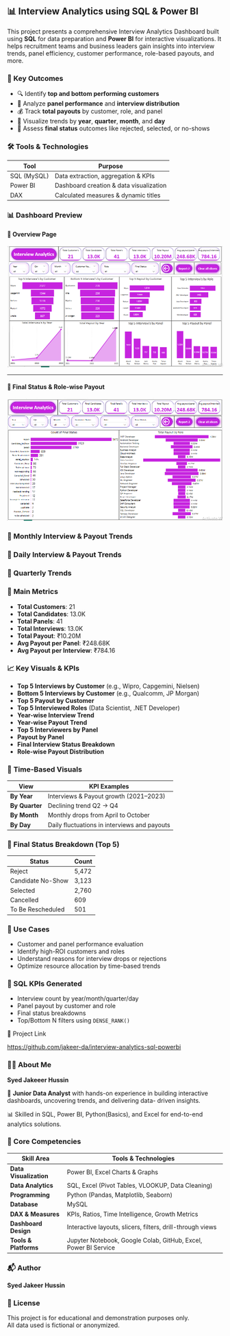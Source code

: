 ## 📊 Interview Analytics using SQL & Power BI

This project presents a comprehensive Interview Analytics Dashboard built using **SQL** for data preparation and **Power BI** for interactive visualizations. 
It helps recruitment teams and business leaders gain insights into interview trends, panel efficiency, customer performance, role-based payouts, and more.

### 🚀 Key Outcomes

- 🔍 Identify **top and bottom performing customers**
- 👥 Analyze **panel performance** and **interview distribution**
- 💰 Track **total payouts** by customer, role, and panel
- 📅 Visualize trends by **year**, **quarter**, **month**, and **day**
- 🎯 Assess **final status** outcomes like rejected, selected, or no-shows

### 🛠️ Tools & Technologies

| Tool      | Purpose                             |
|-----------|--------------------------------------|
| SQL (MySQL) | Data extraction, aggregation & KPIs |
| Power BI  | Dashboard creation & data visualization |
| DAX       | Calculated measures & dynamic titles |


### 📊 Dashboard Preview

#### 🔹 Overview Page
![Main Dashboard ](Interview_Analytics-1.PNG)

---

#### 🔹 Final Status & Role-wise Payout
![Final Status & Role Payout](Interview_Analytics-5.PNG)

### 🔹 Monthly Interview & Payout Trends

### 🔹 Daily Interview & Payout Trends

### 🔹 Quarterly Trends

### 🧮 **Main Metrics**
- **Total Customers**: 21
- **Total Candidates**: 13.0K
- **Total Panels**: 41
- **Total Interviews**: 13.0K
- **Total Payout**: ₹10.20M
- **Avg Payout per Panel**: ₹248.68K
- **Avg Payout per Interview**: ₹784.16

### 📈 **Key Visuals & KPIs**

- **Top 5 Interviews by Customer** (e.g., Wipro, Capgemini, Nielsen)
- **Bottom 5 Interviews by Customer** (e.g., Qualcomm, JP Morgan)
- **Top 5 Payout by Customer**
- **Top 5 Interviewed Roles** (Data Scientist, .NET Developer)
- **Year-wise Interview Trend**
- **Year-wise Payout Trend**
- **Top 5 Interviewers by Panel**
- **Payout by Panel**
- **Final Interview Status Breakdown**
- **Role-wise Payout Distribution**


### 📅 **Time-Based Visuals**

| View                | KPI Examples                     |
|---------------------|----------------------------------|
| **By Year**         | Interviews & Payout growth (2021–2023) |
| **By Quarter**      | Declining trend Q2 → Q4          |
| **By Month**        | Monthly drops from April to October |
| **By Day**          | Daily fluctuations in interviews and payouts |


### 📌 Final Status Breakdown (Top 5)

| Status             | Count  |
|--------------------|--------|
| Reject             | 5,472  |
| Candidate No-Show  | 3,123  |
| Selected           | 2,760  |
| Cancelled          | 609    |
| To Be Rescheduled  | 501    |

### 💼 Use Cases

- Customer and panel performance evaluation
- Identify high-ROI customers and roles
- Understand reasons for interview drops or rejections
- Optimize resource allocation by time-based trends

### 🧠 SQL KPIs Generated

- Interview count by year/month/quarter/day
- Panel payout by customer and role
- Final status breakdowns
- Top/Bottom N filters using `DENSE_RANK()`
  
🔗 Project Link

https://github.com/jakeer-da/interview-analytics-sql-powerbi

### 🙋‍♂️ About Me

**Syed Jakeeer Hussin** 

🎯 **Junior Data Analyst** with hands-on experience in building interactive dashboards, uncovering trends, and delivering data-
      driven insights.

📊 Skilled in SQL, Power BI, Python(Basics), and Excel for end-to-end analytics solutions.

### 💼 Core Competencies

| Skill Area             | Tools & Technologies                                       |
|------------------------|------------------------------------------------------------|
| **Data Visualization** | Power BI, Excel Charts & Graphs                   |
| **Data Analytics**     | SQL, Excel (Pivot Tables, VLOOKUP, Data Cleaning)          |
| **Programming**        | Python (Pandas, Matplotlib, Seaborn)                |
| **Database**           | MySQL                                       |
| **DAX & Measures**     | KPIs, Ratios, Time Intelligence, Growth Metrics            |
| **Dashboard Design**   | Interactive layouts, slicers, filters, drill-through views |
| **Tools & Platforms**  | Jupyter Notebook, Google Colab, GitHub, Excel, Power BI Service 

### 📬 Author

**Syed Jakeer Hussin**  

### 📎 License

This project is for educational and demonstration purposes only.  
All data used is fictional or anonymized.


